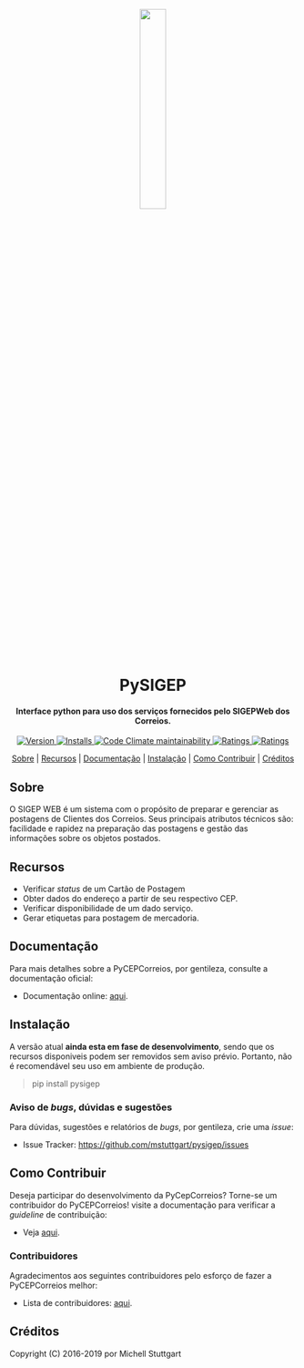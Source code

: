 
<h1 align="center">
  <br>
  <a href="https://pypi.org/project/pysigep/">
  <img src="https://raw.githubusercontent.com/mstuttgart/pycep-correios/develop/docs/_static/logo.jpg" width="30%"></a>
  <br>
  PySIGEP
  <br>
</h1>

<h4 align="center">Interface python para uso dos serviços fornecidos pelo SIGEPWeb dos Correios.</h4>

<p align="center">
  <a href="https://travis-ci.org/mstuttgart/pysigep">
    <img src="https://img.shields.io/travis/mstuttgart/pysigep/develop.svg?style=flat-square" alt="Version">
  </a>
  <a href="https://coveralls.io/github/mstuttgart/pysigep?branch=develop">
    <img src="https://img.shields.io/coveralls/mstuttgart/pysigep/develop.svg?style=flat-square" alt="Installs">
  </a>
  <a href="https://landscape.io/github/mstuttgart/pysigep/develop">
      <img alt="Code Climate maintainability" src="https://img.shields.io/codeclimate/maintainability/mstuttgart/pysigep.svg?style=flat-square">
  </a>
  <a href="https://pypi.org/project/pysigep">
      <img src="https://img.shields.io/pypi/v/pysigep.svg?style=flat-square" alt="Ratings">
  </a>
  <a href="https://pypi.org/project/pysigep/">
      <img src="https://img.shields.io/pypi/pyversions/pysigep.svg?style=flat-square" alt="Ratings">
  </a>
</p>

<p align="center">
  <a href="#sobre">Sobre</a> |
  <a href="#recursos">Recursos</a> |
  <a href="#documentação">Documentação</a> |
  <a href="#instalação">Instalação</a> |
  <a href="#como-contribuir">Como Contribuir</a> |
  <a href="#créditos">Créditos</a>
</p>


## Sobre

O SIGEP WEB é um sistema com o propósito de preparar e gerenciar
as postagens de Clientes dos Correios. Seus principais atributos técnicos são:
facilidade e rapidez na preparação das postagens e gestão das informações sobre os objetos postados.

## Recursos

-  Verificar *status* de um Cartão de Postagem
-  Obter dados do endereço a partir de seu respectivo CEP.
-  Verificar disponibilidade de um dado serviço.
-  Gerar etiquetas para postagem de mercadoria.

## Documentação

Para mais detalhes sobre a PyCEPCorreios, por gentileza, consulte a documentação oficial:

* Documentação online: [aqui](https://mstuttgart.github.io/pysigep/).

## Instalação

A versão atual **ainda esta em fase de desenvolvimento**, sendo que os recursos
disponiveis podem ser removidos sem aviso prévio. Portanto, não é recomendável
seu uso em ambiente de produção.

> pip install pysigep

### Aviso de *bugs*, dúvidas e sugestões

Para dúvidas, sugestões e relatórios de *bugs*, por gentileza, crie uma *issue*:

- Issue Tracker: https://github.com/mstuttgart/pysigep/issues

## Como Contribuir

Deseja participar do desenvolvimento da PyCepCorreios? Torne-se um contribuidor do PyCEPCorreios!
visite a documentação para verificar a *guideline* de contribuição:

- Veja [aqui](https://pysigep.readthedocs.io/pt/latest/contributing.html).

### Contribuidores

Agradecimentos aos seguintes contribuidores pelo esforço de fazer a PyCEPCorreios
melhor:

- Lista de contribuidores: [aqui](https://github.com/mstuttgart/pysigep/graphs/contributors).


## Créditos

Copyright (C) 2016-2019 por Michell Stuttgart
